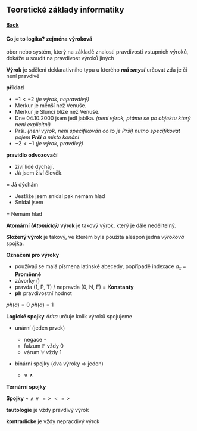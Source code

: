 ## Teoretické základy informatiky

#### [**Back**](../README.md)

#### Co je to logika? zejména výroková

obor nebo systém, který na základě znalosti pravdivosti vstupních výroků, dokáže u soudit na pravdivost výroků jiných

**Výrok** je sdělení deklarativního typu u kterého ***má smysl*** určovat zda je či není pravdivé

**příklad**
*   $-1 < -2$ *(je výrok, nepravdivý)*
* Merkur je měnší než Venuše.
* Merkur je Slunci blíže než Venuše.
* Dne 04.10.2000 jsem jedl jablka. *(není výrok, ptáme se po objektu který není explicitní)*
* Prší. *(není výrok, není specifikován co to je Prší)*
*nutno specifikovat pojem **Prší** a místo konání*
* $-2 < -1$ *(je výrok, pravdivý)*

**pravidlo odvozovačí** 
* živí lidé dýchají.
* Já jsem živí člověk.

= Já dýchám

* Jestliže jsem snídal pak nemám hlad
* Snídal jsem

= Nemám hlad


**Atomární *(Atomický)* výrok** je takový výrok, který je dále nedělitelný.

**Složený výrok** je takový, ve kterém byla použita alespoň jedna *výroková* spojka.

**Označení pro výroky** 
* používají se malá písmena latinské abecedy, popřípadě indexace $a_x$ = **Proměnné**
* závorky () 
* pravda (1, P, T) / nepravda (0, N, F) = **Konstanty**
* **ph** pravdivostní hodnot

$ph(a) = 0$
$ph(a) = 1$


**Logické spojky**
*Arita* určuje kolik výroků spojujeme
* unární (jeden prvek)
    * negace $\neg$
    * falzum $\mathbb{F}$ vždy 0
    * várum $\mathbb{V}$ vždy 1

* binární spojky (dva výroky => jeden)
    * $\lor$ $\land$

**Ternární spojky**

**Spojky**
$\neg$ $\land$ $\lor$ $=>$ $<=>$


**tautologie** je vždy pravdivý výrok

**kontradicke** je vždy nepracdivý výrok